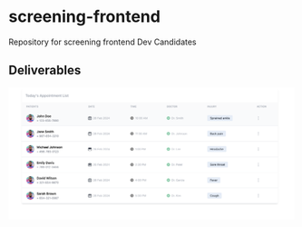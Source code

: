 # screening-frontend
Repository for screening frontend Dev Candidates

## Deliverables
![](image.png)
